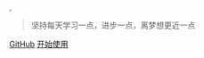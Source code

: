 <img src="http://image.luokangyuan.com/luofanzhi_logo.png" style="zoom:25%;" />



> 坚持每天学习一点，进步一点，离梦想更近一点

[GitHub](https://github.com/luofanzhi/blog)
[开始使用](introduction)

